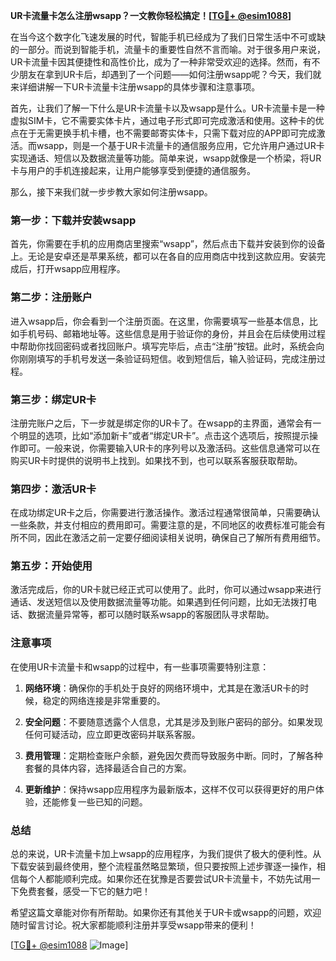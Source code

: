 **UR卡流量卡怎么注册wsapp？一文教你轻松搞定！[[TG💪+ @esim1088](https://t.me/s/esim1088)]**

在当今这个数字化飞速发展的时代，智能手机已经成为了我们日常生活中不可或缺的一部分。而说到智能手机，流量卡的重要性自然不言而喻。对于很多用户来说，UR卡流量卡因其便捷性和高性价比，成为了一种非常受欢迎的选择。然而，有不少朋友在拿到UR卡后，却遇到了一个问题——如何注册wsapp呢？今天，我们就来详细讲解一下UR卡流量卡注册wsapp的具体步骤和注意事项。

首先，让我们了解一下什么是UR卡流量卡以及wsapp是什么。UR卡流量卡是一种虚拟SIM卡，它不需要实体卡片，通过电子形式即可完成激活和使用。这种卡的优点在于无需更换手机卡槽，也不需要邮寄实体卡，只需下载对应的APP即可完成激活。而wsapp，则是一个基于UR卡流量卡的通信服务应用，它允许用户通过UR卡实现通话、短信以及数据流量等功能。简单来说，wsapp就像是一个桥梁，将UR卡与用户的手机连接起来，让用户能够享受到便捷的通信服务。

那么，接下来我们就一步步教大家如何注册wsapp。

### 第一步：下载并安装wsapp

首先，你需要在手机的应用商店里搜索“wsapp”，然后点击下载并安装到你的设备上。无论是安卓还是苹果系统，都可以在各自的应用商店中找到这款应用。安装完成后，打开wsapp应用程序。

### 第二步：注册账户

进入wsapp后，你会看到一个注册页面。在这里，你需要填写一些基本信息，比如手机号码、邮箱地址等。这些信息是用于验证你的身份，并且会在后续使用过程中帮助你找回密码或者找回账户。填写完毕后，点击“注册”按钮。此时，系统会向你刚刚填写的手机号发送一条验证码短信。收到短信后，输入验证码，完成注册过程。

### 第三步：绑定UR卡

注册完账户之后，下一步就是绑定你的UR卡了。在wsapp的主界面，通常会有一个明显的选项，比如“添加新卡”或者“绑定UR卡”。点击这个选项后，按照提示操作即可。一般来说，你需要输入UR卡的序列号以及激活码。这些信息通常可以在购买UR卡时提供的说明书上找到。如果找不到，也可以联系客服获取帮助。

### 第四步：激活UR卡

在成功绑定UR卡之后，你需要进行激活操作。激活过程通常很简单，只需要确认一些条款，并支付相应的费用即可。需要注意的是，不同地区的收费标准可能会有所不同，因此在激活之前一定要仔细阅读相关说明，确保自己了解所有费用细节。

### 第五步：开始使用

激活完成后，你的UR卡就已经正式可以使用了。此时，你可以通过wsapp来进行通话、发送短信以及使用数据流量等功能。如果遇到任何问题，比如无法拨打电话、数据流量异常等，都可以随时联系wsapp的客服团队寻求帮助。

### 注意事项

在使用UR卡流量卡和wsapp的过程中，有一些事项需要特别注意：

1. **网络环境**：确保你的手机处于良好的网络环境中，尤其是在激活UR卡的时候，稳定的网络连接是非常重要的。
   
2. **安全问题**：不要随意透露个人信息，尤其是涉及到账户密码的部分。如果发现任何可疑活动，应立即更改密码并联系客服。

3. **费用管理**：定期检查账户余额，避免因欠费而导致服务中断。同时，了解各种套餐的具体内容，选择最适合自己的方案。

4. **更新维护**：保持wsapp应用程序为最新版本，这样不仅可以获得更好的用户体验，还能修复一些已知的问题。

### 总结

总的来说，UR卡流量卡加上wsapp的应用程序，为我们提供了极大的便利性。从下载安装到最终使用，整个流程虽然略显繁琐，但只要按照上述步骤逐一操作，相信每个人都能顺利完成。如果你还在犹豫是否要尝试UR卡流量卡，不妨先试用一下免费套餐，感受一下它的魅力吧！

希望这篇文章能对你有所帮助。如果你还有其他关于UR卡或wsapp的问题，欢迎随时留言讨论。祝大家都能顺利注册并享受wsapp带来的便利！

[[TG💪+ @esim1088](https://t.me/s/esim1088) ![Image](https://i.postimg.cc/4NQfJmqS/Snipaste-2025-05-13-00-14-12.png)]